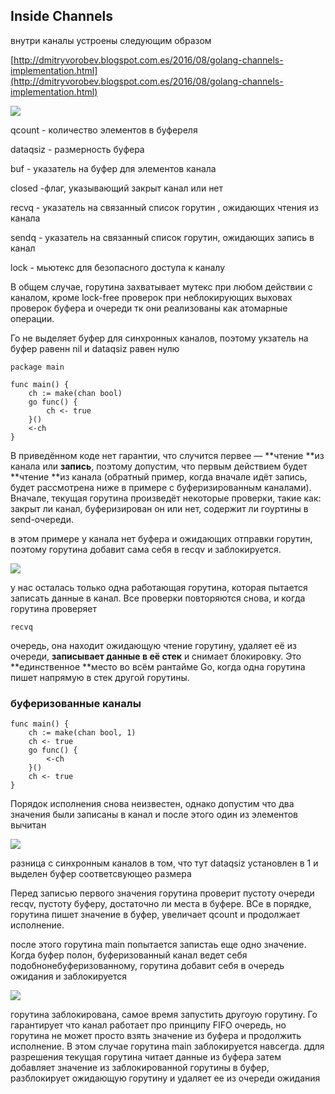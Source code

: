 ## Inside Channels

внутри каналы устроены следующим образом

[http://dmitryvorobev.blogspot.com.es/2016/08/golang-channels-implementation.html](http://dmitryvorobev.blogspot.com.es/2016/08/golang-channels-implementation.html)

![](https://d33ypg4xwx0n86.cloudfront.net/direct?url=https%3A%2F%2Fhabrastorage.org%2Ffiles%2F483%2F025%2F741%2F48302574178048caac81c816f9e37238.png&resize=w640)

qcount - количество элементов в буфереля

dataqsiz -  размерность буфера

buf - указатель на буфер для элементов канала

closed -флаг, указывающий закрыт канал или нет

recvq - указатель на связанный список горутин , ожидающих чтения из канала

sendq - указатель на связанный список горутин, ожидающих запись в канал

lock - мьютекс для безопасного доступа к каналу

В общем случае, горутина захватывает мутекс при любом действии с каналом, кроме lock-free проверок при неблокирующих выховах проверок буфера и очереди тк они реализованы как атомарные операции.

Го не выделяет буфер для синхронных каналов, поэтому укзатель на буфер равенн nil и dataqsiz равен нулю

```
package main

func main() {
    ch := make(chan bool)
    go func() {
        ch <- true
    }()
    <-ch
}
```

В приведённом коде нет гарантии, что случится первее — **чтение **из канала или **запись**, поэтому допустим, что первым действием будет **чтение **из канала \(обратный пример, когда вначале идёт запись, будет рассмотрена ниже в примере с буферизированным каналами\). Вначале, текущая горутина произведёт некоторые проверки, такие как: закрыт ли канал, буферизирован он или нет, содержит ли гоуртины в send-очереди.

в этом примере у канала нет буфера и ожидающих отправки горутин, поэтому горутина добавит сама себя в recqv и заблокируется.

![](https://d33ypg4xwx0n86.cloudfront.net/direct?url=https%3A%2F%2Fhabrastorage.org%2Ffiles%2F2af%2Fb2c%2F796%2F2afb2c79621847e0a28f118f92ed5c10.png&resize=w640)

у нас осталась только одна работающая горутина, которая пытается записать данные в канал. Все проверки повторяются снова, и когда горутина проверяет

`recvq`

очередь, она находит ожидающую чтение горутину, удаляет её из очереди, **записывает данные в её стек** и снимает блокировку. Это **единственное **место во всём рантайме Go, когда одна горутина пишет напрямую в стек другой горутины.

### буферизованные каналы

```
func main() {
    ch := make(chan bool, 1)
    ch <- true
    go func() {
        <-ch
    }()
    ch <- true
}
```

Порядок исполнения снова неизвестен, однако допустим что два значения были записаны в канал и после этого один из элементов вычитан

![](https://d33ypg4xwx0n86.cloudfront.net/direct?url=https%3A%2F%2Fhabrastorage.org%2Ffiles%2F6f4%2Fe78%2F6af%2F6f4e786af89b47f49e0b52d1869a2180.png&resize=w640)

разница с синхронным каналов в том, что тут dataqsiz установлен в 1 и выделен буфер соответсвующео размера

Перед записью первого значения горутина проверит пустоту очереди recqv, пустоту буферу, достаточно ли места в буфере. ВСе в порядке, горутина пишет значение в буфер, увеличает qcount  и продолжает исполнение.

после этого горутина main попытается запистаь еще одно значение. Когда буфер полон, буферизованный канал ведет себя подобнонебуферизованному, горутина добавит себя в очередь ожидания и заблокируется

![](https://d33ypg4xwx0n86.cloudfront.net/direct?url=https%3A%2F%2Fhabrastorage.org%2Ffiles%2F279%2F503%2F8c4%2F2795038c432c4ff38041e67086cb4e56.png&resize=w640)

горутина заблокирована, самое время запустить другоую горутину. Го гарантирует что канал работает про принципу FIFO очередь, но горутина не может просто взять значение из буфера и продолжить исполнение. В этом случае горутина main заблокируется навсегда. ддля разрешения текущая горутина читает данные из буфера затем добавляет значение из заблокированной горутины в буфер, разблокирует ожидающую горутину и удаляет ее из очереди ожидания

